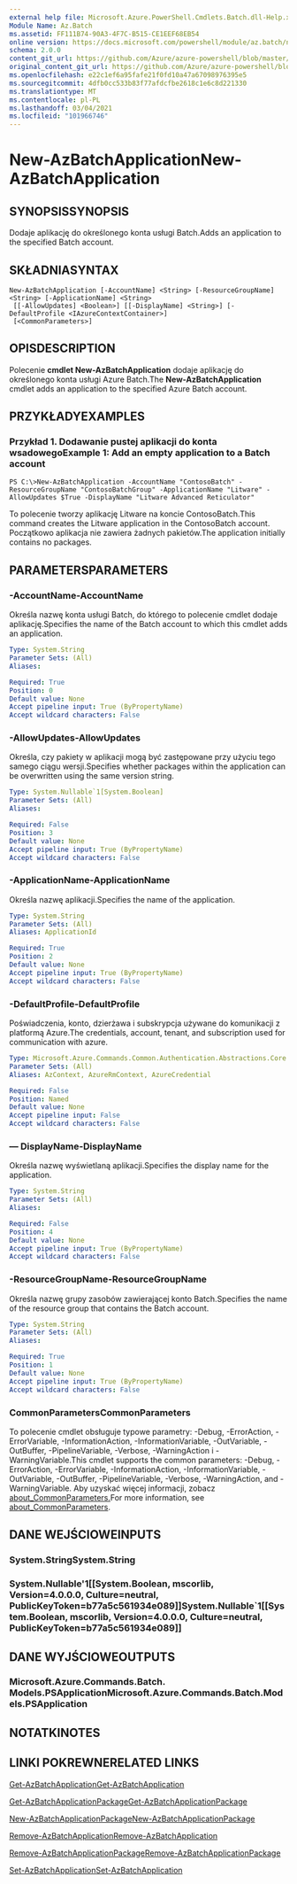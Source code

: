 ```yaml
---
external help file: Microsoft.Azure.PowerShell.Cmdlets.Batch.dll-Help.xml
Module Name: Az.Batch
ms.assetid: FF111B74-90A3-4F7C-B515-CE1EEF68EB54
online version: https://docs.microsoft.com/powershell/module/az.batch/new-azbatchapplication
schema: 2.0.0
content_git_url: https://github.com/Azure/azure-powershell/blob/master/src/Batch/Batch/help/New-AzBatchApplication.md
original_content_git_url: https://github.com/Azure/azure-powershell/blob/master/src/Batch/Batch/help/New-AzBatchApplication.md
ms.openlocfilehash: e22c1ef6a95fafe21f0fd10a47a67098976395e5
ms.sourcegitcommit: 4dfb0cc533b83f77afdcfbe2618c1e6c8d221330
ms.translationtype: MT
ms.contentlocale: pl-PL
ms.lasthandoff: 03/04/2021
ms.locfileid: "101966746"
---
```

# <span data-ttu-id="29551-101">New-AzBatchApplication</span><span class="sxs-lookup"><span data-stu-id="29551-101">New-AzBatchApplication</span></span>

## <span data-ttu-id="29551-102">SYNOPSIS</span><span class="sxs-lookup"><span data-stu-id="29551-102">SYNOPSIS</span></span>
<span data-ttu-id="29551-103">Dodaje aplikację do określonego konta usługi Batch.</span><span class="sxs-lookup"><span data-stu-id="29551-103">Adds an application to the specified Batch account.</span></span>

## <span data-ttu-id="29551-104">SKŁADNIA</span><span class="sxs-lookup"><span data-stu-id="29551-104">SYNTAX</span></span>

```
New-AzBatchApplication [-AccountName] <String> [-ResourceGroupName] <String> [-ApplicationName] <String>
 [[-AllowUpdates] <Boolean>] [[-DisplayName] <String>] [-DefaultProfile <IAzureContextContainer>]
 [<CommonParameters>]
```

## <span data-ttu-id="29551-105">OPIS</span><span class="sxs-lookup"><span data-stu-id="29551-105">DESCRIPTION</span></span>
<span data-ttu-id="29551-106">Polecenie **cmdlet New-AzBatchApplication** dodaje aplikację do określonego konta usługi Azure Batch.</span><span class="sxs-lookup"><span data-stu-id="29551-106">The **New-AzBatchApplication** cmdlet adds an application to the specified Azure Batch account.</span></span>

## <span data-ttu-id="29551-107">PRZYKŁADY</span><span class="sxs-lookup"><span data-stu-id="29551-107">EXAMPLES</span></span>

### <span data-ttu-id="29551-108">Przykład 1. Dodawanie pustej aplikacji do konta wsadowego</span><span class="sxs-lookup"><span data-stu-id="29551-108">Example 1: Add an empty application to a Batch account</span></span>
```
PS C:\>New-AzBatchApplication -AccountName "ContosoBatch" -ResourceGroupName "ContosoBatchGroup" -ApplicationName "Litware" -AllowUpdates $True -DisplayName "Litware Advanced Reticulator"
```

<span data-ttu-id="29551-109">To polecenie tworzy aplikację Litware na koncie ContosoBatch.</span><span class="sxs-lookup"><span data-stu-id="29551-109">This command creates the Litware application in the ContosoBatch account.</span></span>
<span data-ttu-id="29551-110">Początkowo aplikacja nie zawiera żadnych pakietów.</span><span class="sxs-lookup"><span data-stu-id="29551-110">The application initially contains no packages.</span></span>

## <span data-ttu-id="29551-111">PARAMETERS</span><span class="sxs-lookup"><span data-stu-id="29551-111">PARAMETERS</span></span>

### <span data-ttu-id="29551-112">-AccountName</span><span class="sxs-lookup"><span data-stu-id="29551-112">-AccountName</span></span>
<span data-ttu-id="29551-113">Określa nazwę konta usługi Batch, do którego to polecenie cmdlet dodaje aplikację.</span><span class="sxs-lookup"><span data-stu-id="29551-113">Specifies the name of the Batch account to which this cmdlet adds an application.</span></span>

```yaml
Type: System.String
Parameter Sets: (All)
Aliases:

Required: True
Position: 0
Default value: None
Accept pipeline input: True (ByPropertyName)
Accept wildcard characters: False
```

### <span data-ttu-id="29551-114">-AllowUpdates</span><span class="sxs-lookup"><span data-stu-id="29551-114">-AllowUpdates</span></span>
<span data-ttu-id="29551-115">Określa, czy pakiety w aplikacji mogą być zastępowane przy użyciu tego samego ciągu wersji.</span><span class="sxs-lookup"><span data-stu-id="29551-115">Specifies whether packages within the application can be overwritten using the same version string.</span></span>

```yaml
Type: System.Nullable`1[System.Boolean]
Parameter Sets: (All)
Aliases:

Required: False
Position: 3
Default value: None
Accept pipeline input: True (ByPropertyName)
Accept wildcard characters: False
```

### <span data-ttu-id="29551-116">-ApplicationName</span><span class="sxs-lookup"><span data-stu-id="29551-116">-ApplicationName</span></span>
<span data-ttu-id="29551-117">Określa nazwę aplikacji.</span><span class="sxs-lookup"><span data-stu-id="29551-117">Specifies the name of the application.</span></span>

```yaml
Type: System.String
Parameter Sets: (All)
Aliases: ApplicationId

Required: True
Position: 2
Default value: None
Accept pipeline input: True (ByPropertyName)
Accept wildcard characters: False
```

### <span data-ttu-id="29551-118">-DefaultProfile</span><span class="sxs-lookup"><span data-stu-id="29551-118">-DefaultProfile</span></span>
<span data-ttu-id="29551-119">Poświadczenia, konto, dzierżawa i subskrypcja używane do komunikacji z platformą Azure.</span><span class="sxs-lookup"><span data-stu-id="29551-119">The credentials, account, tenant, and subscription used for communication with azure.</span></span>

```yaml
Type: Microsoft.Azure.Commands.Common.Authentication.Abstractions.Core.IAzureContextContainer
Parameter Sets: (All)
Aliases: AzContext, AzureRmContext, AzureCredential

Required: False
Position: Named
Default value: None
Accept pipeline input: False
Accept wildcard characters: False
```

### <span data-ttu-id="29551-120">— DisplayName</span><span class="sxs-lookup"><span data-stu-id="29551-120">-DisplayName</span></span>
<span data-ttu-id="29551-121">Określa nazwę wyświetlaną aplikacji.</span><span class="sxs-lookup"><span data-stu-id="29551-121">Specifies the display name for the application.</span></span>

```yaml
Type: System.String
Parameter Sets: (All)
Aliases:

Required: False
Position: 4
Default value: None
Accept pipeline input: True (ByPropertyName)
Accept wildcard characters: False
```

### <span data-ttu-id="29551-122">-ResourceGroupName</span><span class="sxs-lookup"><span data-stu-id="29551-122">-ResourceGroupName</span></span>
<span data-ttu-id="29551-123">Określa nazwę grupy zasobów zawierającej konto Batch.</span><span class="sxs-lookup"><span data-stu-id="29551-123">Specifies the name of the resource group that contains the Batch account.</span></span>

```yaml
Type: System.String
Parameter Sets: (All)
Aliases:

Required: True
Position: 1
Default value: None
Accept pipeline input: True (ByPropertyName)
Accept wildcard characters: False
```

### <span data-ttu-id="29551-124">CommonParameters</span><span class="sxs-lookup"><span data-stu-id="29551-124">CommonParameters</span></span>
<span data-ttu-id="29551-125">To polecenie cmdlet obsługuje typowe parametry: -Debug, -ErrorAction, -ErrorVariable, -InformationAction, -InformationVariable, -OutVariable, -OutBuffer, -PipelineVariable, -Verbose, -WarningAction i -WarningVariable.</span><span class="sxs-lookup"><span data-stu-id="29551-125">This cmdlet supports the common parameters: -Debug, -ErrorAction, -ErrorVariable, -InformationAction, -InformationVariable, -OutVariable, -OutBuffer, -PipelineVariable, -Verbose, -WarningAction, and -WarningVariable.</span></span> <span data-ttu-id="29551-126">Aby uzyskać więcej informacji, zobacz [about_CommonParameters.](http://go.microsoft.com/fwlink/?LinkID=113216)</span><span class="sxs-lookup"><span data-stu-id="29551-126">For more information, see [about_CommonParameters](http://go.microsoft.com/fwlink/?LinkID=113216).</span></span>

## <span data-ttu-id="29551-127">DANE WEJŚCIOWE</span><span class="sxs-lookup"><span data-stu-id="29551-127">INPUTS</span></span>

### <span data-ttu-id="29551-128">System.String</span><span class="sxs-lookup"><span data-stu-id="29551-128">System.String</span></span>

### <span data-ttu-id="29551-129">System.Nullable'1[[System.Boolean, mscorlib, Version=4.0.0.0, Culture=neutral, PublicKeyToken=b77a5c561934e089]]</span><span class="sxs-lookup"><span data-stu-id="29551-129">System.Nullable\`1[[System.Boolean, mscorlib, Version=4.0.0.0, Culture=neutral, PublicKeyToken=b77a5c561934e089]]</span></span>

## <span data-ttu-id="29551-130">DANE WYJŚCIOWE</span><span class="sxs-lookup"><span data-stu-id="29551-130">OUTPUTS</span></span>

### <span data-ttu-id="29551-131">Microsoft.Azure.Commands.Batch. Models.PSApplication</span><span class="sxs-lookup"><span data-stu-id="29551-131">Microsoft.Azure.Commands.Batch.Models.PSApplication</span></span>

## <span data-ttu-id="29551-132">NOTATKI</span><span class="sxs-lookup"><span data-stu-id="29551-132">NOTES</span></span>

## <span data-ttu-id="29551-133">LINKI POKREWNE</span><span class="sxs-lookup"><span data-stu-id="29551-133">RELATED LINKS</span></span>

[<span data-ttu-id="29551-134">Get-AzBatchApplication</span><span class="sxs-lookup"><span data-stu-id="29551-134">Get-AzBatchApplication</span></span>](./Get-AzBatchApplication.md)

[<span data-ttu-id="29551-135">Get-AzBatchApplicationPackage</span><span class="sxs-lookup"><span data-stu-id="29551-135">Get-AzBatchApplicationPackage</span></span>](./Get-AzBatchApplicationPackage.md)

[<span data-ttu-id="29551-136">New-AzBatchApplicationPackage</span><span class="sxs-lookup"><span data-stu-id="29551-136">New-AzBatchApplicationPackage</span></span>](./New-AzBatchApplicationPackage.md)

[<span data-ttu-id="29551-137">Remove-AzBatchApplication</span><span class="sxs-lookup"><span data-stu-id="29551-137">Remove-AzBatchApplication</span></span>](./Remove-AzBatchApplication.md)

[<span data-ttu-id="29551-138">Remove-AzBatchApplicationPackage</span><span class="sxs-lookup"><span data-stu-id="29551-138">Remove-AzBatchApplicationPackage</span></span>](./Remove-AzBatchApplicationPackage.md)

[<span data-ttu-id="29551-139">Set-AzBatchApplication</span><span class="sxs-lookup"><span data-stu-id="29551-139">Set-AzBatchApplication</span></span>](./Set-AzBatchApplication.md)


